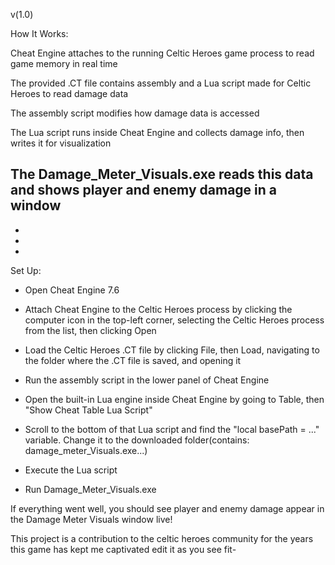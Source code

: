 v(1.0)

How It Works:

Cheat Engine attaches to the running Celtic Heroes game process to read game memory in real time

The provided .CT file contains assembly and a Lua script made for Celtic Heroes to read damage data

The assembly script modifies how damage data is accessed

The Lua script runs inside Cheat Engine and collects damage info, then writes it for visualization

The Damage_Meter_Visuals.exe reads this data and shows player and enemy damage in a window
-
-
-
-


Set Up:

- Open Cheat Engine 7.6

- Attach Cheat Engine to the Celtic Heroes process by clicking the computer icon in the top-left corner, selecting the Celtic Heroes process from the list, then clicking Open

- Load the Celtic Heroes .CT file by clicking File, then Load, navigating to the folder where the .CT file is saved, and opening it

- Run the assembly script in the lower panel of Cheat Engine

- Open the built-in Lua engine inside Cheat Engine by going to Table, then "Show Cheat Table Lua Script"

- Scroll to the bottom of that Lua script and find the "local basePath = ..." variable. Change it to the downloaded folder(contains: damage_meter_Visuals.exe...)

- Execute the Lua script

- Run Damage_Meter_Visuals.exe

If everything went well, you should see player and enemy damage appear in the Damage Meter Visuals window live!

This project is a contribution to the celtic heroes community for the years this game has kept me captivated edit it as you see fit-


